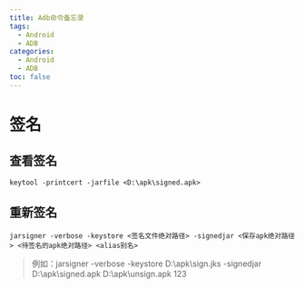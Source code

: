 ```yaml
---
title: Adb命令备忘录
tags:
  - Android
  - ADB
categories:
  - Android
  - ADB
toc: false
---
```


# 签名
## 查看签名
```
keytool -printcert -jarfile <D:\apk\signed.apk>
```

## 重新签名

```
jarsigner -verbose -keystore <签名文件绝对路径> -signedjar <保存apk绝对路径> <待签名的apk绝对路径> <alias别名>
```

> 例如：jarsigner -verbose -keystore D:\apk\sign.jks -signedjar D:\apk\signed.apk D:\apk\unsign.apk 123